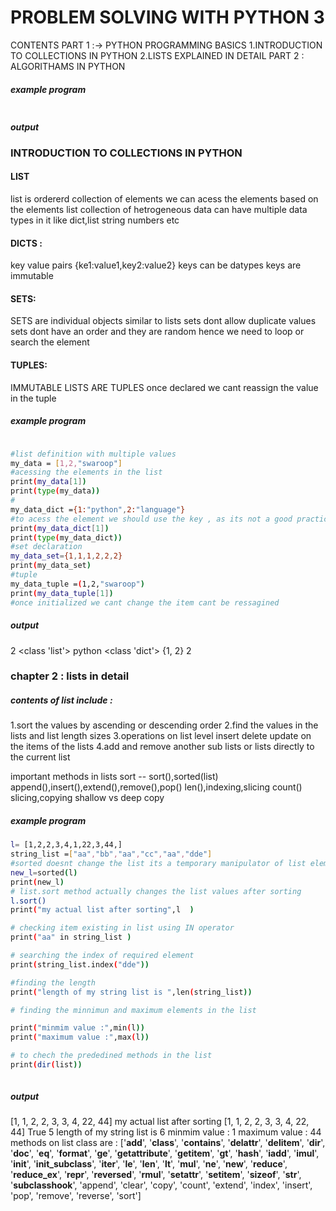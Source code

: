 #  PROBLEM SOLVING WITH PYTHON 3 
CONTENTS
 PART 1 :-> PYTHON PROGRAMMING BASICS 
         1.INTRODUCTION TO COLLECTIONS IN PYTHON 
         2.LISTS EXPLAINED IN DETAIL
PART 2 : ALGORITHAMS IN PYTHON 
##### example program 
```sh
```
#####  output


###  INTRODUCTION TO COLLECTIONS IN PYTHON 
#### LIST
list is ordererd collection of elements
we can acess the elements based on the elements
list collection of hetrogeneous data
can have multiple data types in it like dict,list string numbers etc

#### DICTS :
key value pairs
{ke1:value1,key2:value2}
keys can be datypes 
keys are immutable
#### SETS:
SETS are individual objects similar to lists
sets dont allow duplicate values
sets dont have an order and they are random
hence we need to loop or search the element
#### TUPLES:
IMMUTABLE LISTS ARE TUPLES
once declared we cant reassign the value in the tuple
##### example program 
```sh

#list definition with multiple values
my_data = [1,2,"swaroop"]
#acessing the elements in the list
print(my_data[1])
print(type(my_data))
#
my_data_dict ={1:"python",2:"language"}
#to acess the element we should use the key , as its not a good practice to rely on the dict key orders
print(my_data_dict[1])
print(type(my_data_dict))
#set declaration
my_data_set={1,1,1,2,2,2}
print(my_data_set)
#tuple
my_data_tuple =(1,2,"swaroop")
print(my_data_tuple[1])
#once initialized we cant change the item cant be ressagined
```
#####  output
2
<class 'list'>
python
<class 'dict'>
{1, 2}
2

### chapter 2 : lists in detail
##### contents of list include :
1.sort the values by ascending or descending order
2.find the values in the lists and list length sizes
3.operations on list level insert delete update on the items of the lists
4.add and remove another sub lists or lists directly to the current list 

important methods in lists 
 sort -- sort(),sorted(list)
 append(),insert(),extend(),remove(),pop()
 len(),indexing,slicing count()
 slicing,copying shallow vs deep copy
##### example program 
```sh
l= [1,2,2,3,4,1,22,3,44,]
string_list =["aa","bb","aa","cc","aa","dde"]
#sorted doesnt change the list its a temporary manipulator of list elements
new_l=sorted(l)
print(new_l)
# list.sort method actually changes the list values after sorting 
l.sort()
print("my actual list after sorting",l  )

# checking item existing in list using IN operator  
print("aa" in string_list )

# searching the index of required element 
print(string_list.index("dde"))

#finding the length
print("length of my string list is ",len(string_list))

# finding the minnimun and maximum elements in the list

print("minmim value :",min(l))
print("maximum value :",max(l))

# to chech the prededined methods in the list 
print(dir(list))



```
#####  output
[1, 1, 2, 2, 3, 3, 4, 22, 44]
my actual list after sorting [1, 1, 2, 2, 3, 3, 4, 22, 44]
True
5
length of my string list is  6
minmim value : 1
maximum value : 44
methods on list class are :
['__add__', '__class__', '__contains__', '__delattr__', '__delitem__', '__dir__', '__doc__', '__eq__', '__format__', '__ge__', '__getattribute__', '__getitem__', '__gt__', '__hash__', '__iadd__', '__imul__', '__init__', '__init_subclass__', '__iter__', '__le__', '__len__', '__lt__', '__mul__', '__ne__', '__new__', '__reduce__', '__reduce_ex__', '__repr__', '__reversed__', '__rmul__', '__setattr__', '__setitem__', '__sizeof__', '__str__', '__subclasshook__', 'append', 'clear', 'copy', 'count', 'extend', 'index', 'insert', 'pop', 'remove', 'reverse', 'sort']


